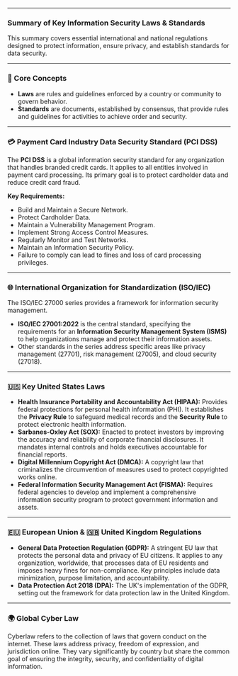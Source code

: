***

### Summary of Key Information Security Laws & Standards

This summary covers essential international and national regulations designed to protect information, ensure privacy, and establish standards for data security.

***

### 📜 Core Concepts

* **Laws** are rules and guidelines enforced by a country or community to govern behavior.
* **Standards** are documents, established by consensus, that provide rules and guidelines for activities to achieve order and security.

***

### 💳 Payment Card Industry Data Security Standard (PCI DSS)

The **PCI DSS** is a global information security standard for any organization that handles branded credit cards. It applies to all entities involved in payment card processing. Its primary goal is to protect cardholder data and reduce credit card fraud.

**Key Requirements:**
* Build and Maintain a Secure Network.
* Protect Cardholder Data.
* Maintain a Vulnerability Management Program.
* Implement Strong Access Control Measures.
* Regularly Monitor and Test Networks.
* Maintain an Information Security Policy.
* Failure to comply can lead to fines and loss of card processing privileges.

***

### 🌐 International Organization for Standardization (ISO/IEC)

The ISO/IEC 27000 series provides a framework for information security management.

* **ISO/IEC 27001:2022** is the central standard, specifying the requirements for an **Information Security Management System (ISMS)** to help organizations manage and protect their information assets.
* Other standards in the series address specific areas like privacy management (27701), risk management (27005), and cloud security (27018).

***

### 🇺🇸 Key United States Laws

* **Health Insurance Portability and Accountability Act (HIPAA):** Provides federal protections for personal health information (PHI). It establishes the **Privacy Rule** to safeguard medical records and the **Security Rule** to protect electronic health information.
* **Sarbanes-Oxley Act (SOX):** Enacted to protect investors by improving the accuracy and reliability of corporate financial disclosures. It mandates internal controls and holds executives accountable for financial reports.
* **Digital Millennium Copyright Act (DMCA):** A copyright law that criminalizes the circumvention of measures used to protect copyrighted works online.
* **Federal Information Security Management Act (FISMA):** Requires federal agencies to develop and implement a comprehensive information security program to protect government information and assets.

***

### 🇪🇺 European Union & 🇬🇧 United Kingdom Regulations

* **General Data Protection Regulation (GDPR):** A stringent EU law that protects the personal data and privacy of EU citizens. It applies to any organization, worldwide, that processes data of EU residents and imposes heavy fines for non-compliance. Key principles include data minimization, purpose limitation, and accountability.
* **Data Protection Act 2018 (DPA):** The UK's implementation of the GDPR, setting out the framework for data protection law in the United Kingdom.

***

### 🌍 Global Cyber Law

Cyberlaw refers to the collection of laws that govern conduct on the internet. These laws address privacy, freedom of expression, and jurisdiction online. They vary significantly by country but share the common goal of ensuring the integrity, security, and confidentiality of digital information.
